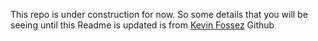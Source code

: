 This repo is under construction for now. So some details that you will be seeing until this Readme is updated is from [Kevin Fossez](https://github.com/kevinfossez/kevinfossez.github.io) Github
